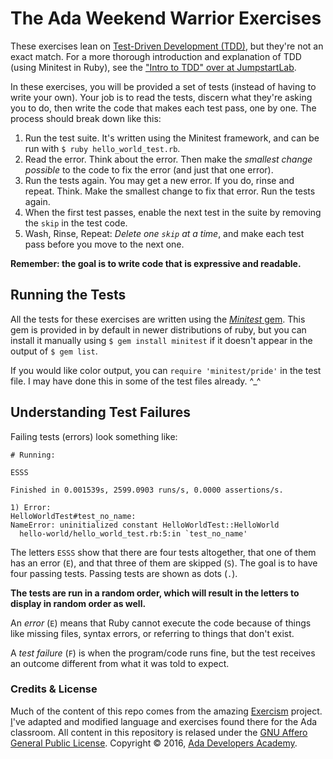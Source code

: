 # The Ada Weekend Warrior Exercises
These exercises lean on [Test-Driven Development (TDD)](https://en.wikipedia.org/wiki/Test-driven_development), but they're not an exact match. For a more thorough introduction and explanation of TDD (using Minitest in Ruby), see the ["Intro to TDD" over at JumpstartLab](http://tutorials.jumpstartlab.com/topics/testing/intro-to-tdd.html).

In these exercises, you will be provided a set of tests (instead of having to write your own). Your job is to read the tests, discern what they're asking you to do, then write the code that makes each test pass, one by one. The process should break down like this:

1. Run the test suite. It's written using the Minitest framework, and can be
run with `$ ruby hello_world_test.rb`.
1. Read the error. Think about the error. Then make the _smallest change possible_ to the code to fix the error (and just that one error).
1. Run the tests again. You may get a new error. If you do, rinse and repeat. Think. Make the smallest change to fix that error. Run the tests again.
1. When the first test passes, enable the next test in the suite by removing the `skip` in the test code.
1. Wash, Rinse, Repeat: _Delete one `skip` at a time_, and make each test pass before you move to the next one.

__Remember: the goal is to write code that is expressive and readable.__

## Running the Tests
All the tests for these exercises are written using the [_Minitest_ gem](https://github.com/seattlerb/minitest). This gem is provided in by default in newer distributions of ruby, but you can install it manually using `$ gem install minitest` if it doesn't appear in the output of `$ gem list`.

If you would like color output, you can `require 'minitest/pride'` in the test file. I may have done this in some of the test files already. ^_^

## Understanding Test Failures
Failing tests (errors) look something like:

    # Running:

    ESSS

    Finished in 0.001539s, 2599.0903 runs/s, 0.0000 assertions/s.

    1) Error:
    HelloWorldTest#test_no_name:
    NameError: uninitialized constant HelloWorldTest::HelloWorld
      hello-world/hello_world_test.rb:5:in `test_no_name'

The letters `ESSS` show that there are four tests altogether,
that one of them has an error (`E`), and that three of them are skipped (`S`). The goal is to have four passing tests. Passing tests are shown as dots (`.`).

__The tests are run in a random order, which will result in the letters to display in random order as well.__

An _error_  (`E`) means that Ruby cannot execute the code because of things like missing
files, syntax errors, or referring to things that don't exist.

A _test failure_ (`F`) is when the program/code runs fine, but the test receives an outcome different from what it was told to expect.

### Credits & License
Much of the content of this repo comes from the amazing [Exercism](http://exercism.io/) project. [I](https://github.com/jnf)'ve adapted and modified language and exercises found there for the Ada classroom. All content in this repository is relased under the [GNU Affero General Public License](http://www.gnu.org/licenses/agpl-3.0.en.html). Copyright &copy; 2016, [Ada Developers Academy](http://adadevelopersacademy.org/).






